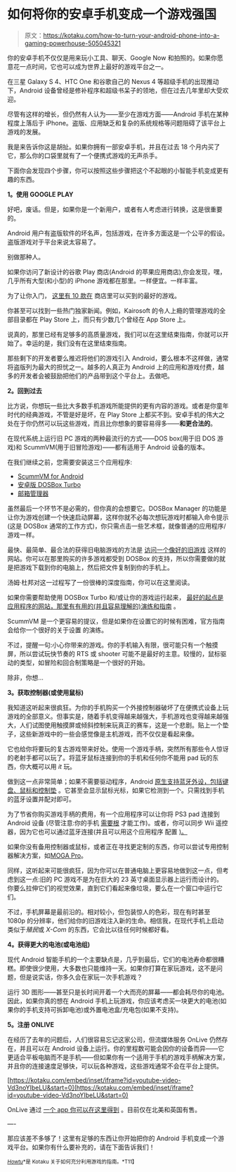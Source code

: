 # 如何将你的安卓手机变成一个游戏强国

> 原文：<https://kotaku.com/how-to-turn-your-android-phone-into-a-gaming-powerhouse-505045321>

你的安卓手机不仅仅是用来玩小工具、聊天、Google Now 和拍照的。如果你愿意花一点时间，它也可以成为世界上最好的游戏平台之一。



在三星 Galaxy S 4、HTC One 和谷歌自己的 Nexus 4 等超级手机的出现推动下，Android 设备曾经是修补程序和超级书呆子的领地，但在过去几年里却大受欢迎。

尽管有这样的增长，但仍然有人认为——至少在游戏方面——Android 手机在某种程度上落后于 iPhone。盗版、应用缺乏和复杂的系统规格等问题阻碍了该平台上游戏的发展。

我是来告诉你这是胡扯。如果你拥有一部安卓手机，并且在过去 18 个月内买了它，那么你的口袋里就有了一个便携式游戏的无声杀手。

下面你会发现四个步骤，你可以按照这些步骤把这个不起眼的小智能手机变成更有趣的东西。

**1。使用 GOOGLE PLAY**

好吧，废话。但是，如果你是一个新用户，或者有人考虑进行转换，这是很重要的。

Android 用户有盗版软件的坏名声，包括游戏，在许多方面这是一个公平的假设。盗版游戏对于平台来说太容易了。

别做那种人。

如果你访问了新设计的谷歌 Play 商店(Android 的苹果应用商店),你会发现，嘿，几乎所有大型(和小型)的 iPhone 游戏都在那里。一样便宜。一样丰富。

为了让你入门， [这里有 10 款在](https://kotaku.com/the-12-best-games-for-android-5878879) 商店里可以买到的最好的游戏。

你甚至可以找到一些热门独家新闻。例如，Kairosoft 的令人上瘾的管理游戏的全部目录都在 Play Store 上，而只有少数几个曾经在 App Store 上。

说真的，那里已经有足够多的高质量游戏，我们可以在这里结束指南，你就可以开始了。幸运的是，我们没有在这里结束指南。

那些剩下的开发者要么推迟将他们的游戏引入 Android，要么根本不这样做，通常将盗版列为最大的担忧之一。越多的人真正为 Android 上的应用和游戏付费，越多的开发者会被鼓励把他们的产品带到这个平台上。去做吧。

**2。回到过去**

比方说，你想玩一些比大多数手机游戏所能提供的更有内容的游戏。或者是你童年时代的经典游戏，不管是好是坏，在 Play Store 上都买不到。安卓手机的伟大之处在于你仍然可以玩这些游戏，而且比你想象的要容易得多——**和更合法的**。

在现代系统上运行旧 PC 游戏的两种最流行的方式——DOS box(用于旧 DOS 游戏)和 ScummVM(用于旧冒险游戏)——都有适用于 Android 设备的版本。

在我们继续之前，您需要安装这三个应用程序:

*   [ScummVM for Android](https://play.google.com/store/apps/details?id=org.scummvm.scummvm&hl=en)
*   [安卓版 DOSBox Turbo](https://play.google.com/store/apps/details?id=com.fishstix.dosbox&hl=en)
*   [邮箱管理器](https://play.google.com/store/apps/details?id=com.fishstix.dosboxlauncher&feature=more_from_developer#?t=W251bGwsMSwxLDEwMiwiY29tLmZpc2hzdGl4LmRvc2JveGxhdW5jaGVyIl0.)

虽然最后一个环节不是必需的，但你真的会想要它。DOSBox Manager 的功能是让你为游戏创建一个快速启动屏幕，这样你就不必每次想玩游戏时都输入命令提示(这是 DOSBox 通常的工作方式)，你只需点击一些艺术框，就像普通的应用程序/游戏一样。

最快、最简单、最合法的获得旧电脑游戏的方法是 [访问一个像好的旧游戏](http://www.gog.com/) 这样的网站。你可以在那里购买的许多游戏都受到 DOSBox 的支持，所以你需要做的就是把游戏下载到你的电脑上，然后把文件复制到你的手机上。

汤姆·杜邦对这一过程写了一份很棒的深度指南，你可以在这里阅读。

如果你需要帮助使用 DOSBox Turbo 和/或让你的游戏运行起来， [最好的起点是应用程序的网站，那里有有用的(并且容易理解的)演练和指南](https://sites.google.com/site/dosboxturbo/) 。

ScummVM 是一个更容易的提议，但是如果你在设置它的时候有困难，官方指南会给你一个很好的关于设置 的演练。

不过，提醒一句:小心你带来的游戏。你的手机输入有限，很可能只有一个触摸屏，所以尝试玩快节奏的 RTS 或 shooter 可能不是最好的主意。较慢的，鼠标驱动的类型，如冒险和回合制策略是一个很好的开始。

除非，你想...

**3。获取控制器(或使用鼠标)**

我知道这听起来很疯狂。为你的手机购买一个外接控制器破坏了在便携式设备上玩游戏的全部意义。但事实是，随着手机变得越来越强大，手机游戏也变得越来越强大，人们试图使用触摸屏或倾斜控制来玩真正的赛车，这是一个悲剧。贴上一个垫子，这些新游戏中的一些会感觉像是主机游戏，而不仅仅是看起来像。

它也给你将要玩的复古游戏带来好处。使用一个游戏手柄，突然所有那些令人惊讶的老射手都可以玩了。将蓝牙鼠标连接到你的手机和任何你不能用 pad 玩的东西，你大概可以用 *it* 玩。

做到这一点非常简单；如果不需要驱动程序，Android [原生支持蓝牙外设，包括键盘、鼠标和控制垫](http://support.google.com/android/bin/answer.py?hl=en&answer=168935) 。它甚至会显示鼠标光标，如果它检测到一个。只需找到手机的蓝牙设置并配对即可。

为了节省你购买游戏手柄的费用，有一个应用程序可以让你将 PS3 pad 连接到 Android 设备 (尽管注意:你的手机 [需要根](https://lifehacker.com/everything-you-need-to-know-about-rooting-your-android-5789397) 才能工作)。或者，你可以同步 Wii 遥控器，因为它也可以通过蓝牙连接(并且可以用这个应用程序 配置 [)。](https://play.google.com/store/apps/details?id=com.mercury.inputmethod.wpad&feature=search_result#?t=W251bGwsMSwyLDEsImNvbS5tZXJjdXJ5LmlucHV0bWV0aG9kLndwYWQiXQ..)

如果你没有备用控制器或鼠标，或者正在寻找更定制的东西，你可以尝试专用控制器解决方案，如[MOGA Pro](https://kotaku.com/the-moga-pro-should-have-lead-the-android-gamepad-invas-488025917)。

同样，这听起来可能很疯狂，因为你可以在普通电脑上更容易地做到这一点，但考虑到这一点:旧的 PC 游戏不是为在巨大的 23 英寸桌面显示器上运行而设计的。你要么拉伸它们的视觉效果，直到它们看起来像垃圾，要么在一个窗口中运行它们。

不过，手机屏幕是最前沿的。相对较小，但包装惊人的色彩，现在有时甚至 1080p 的分辨率，他们给你的旧游戏注入新的生命。相信我，在现代手机上启动类似于*殖民*或 *X-Com* 的东西，它会比以往任何时候都好看。

**4。获得更大的电池(或电池组)**

现代 Android 智能手机的一个主要缺点是，几乎到最后，它们的电池寿命都很糟糕。即使很少使用，大多数也只能维持一天。如果你打算在家玩游戏，这不是问题，但是说实话，你多久会在家玩一次手机游戏？

运行 3D 图形——甚至只是长时间开着一个大而亮的屏幕——都会耗尽你的电池。因此，如果你真的想在 Android 手机上玩游戏，你应该考虑买一块更大的电池(如果你的手机支持可拆卸电池)或外置电池盒/充电包(如果不支持)。

**5。注册 ONLIVE**

在经历了去年的问题后，人们很容易忘记这家公司，但流媒体服务 OnLive 仍然存在，并且可以在 Android 设备上运行。你的里程数可能会因你的设备而异——它更适合平板电脑而不是手机——但如果你有一个适用于手机的游戏手柄解决方案，并且你的连接速度足够快，可以玩各种游戏，这些游戏通常不会在平台上提供。

 [https://kotaku.com/embed/inset/iframe?id=youtube-video-Vd3noYIbeLU&start=0](https://kotaku.com/embed/inset/iframe?id=youtube-video-Vd3noYIbeLU&start=0) 

OnLive 通过 [一个 app 你可以在这里得到](https://play.google.com/store/apps/details?id=com.onlive.client&hl=en) 。目前仅在北美和英国有售。

—-

那应该差不多够了！这里有足够的东西让你开始把你的 Android 手机变成一个游戏平台。如果你有什么要补充的，请在下面告诉我们！

[<small>*Howtu*</small>](http://kotaku.com/tag/howtu)<small>*是 Kotaku 关于如何充分利用游戏的指南。*T11】</small>